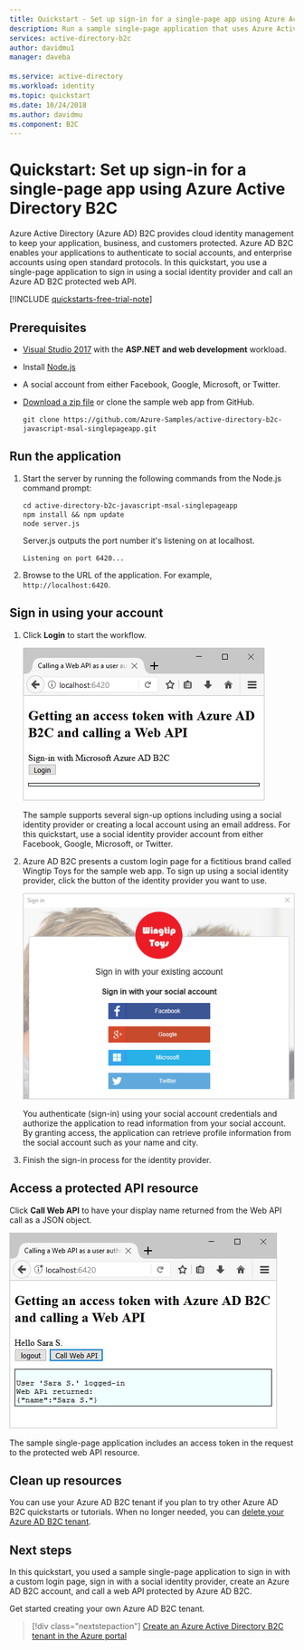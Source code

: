 ```yaml
---
title: Quickstart - Set up sign-in for a single-page app using Azure Active Directory B2C | Microsoft Docs
description: Run a sample single-page application that uses Azure Active Directory B2C to provide account sign-in.
services: active-directory-b2c
author: davidmu1
manager: daveba

ms.service: active-directory
ms.workload: identity
ms.topic: quickstart
ms.date: 10/24/2018
ms.author: davidmu
ms.component: B2C
---
```


# Quickstart: Set up sign-in for a single-page app using Azure Active Directory B2C

Azure Active Directory (Azure AD) B2C provides cloud identity management to keep your application, business, and customers protected. Azure AD B2C enables your applications to authenticate to social accounts, and enterprise accounts using open standard protocols. In this quickstart, you use a single-page application to sign in using a social identity provider and call an Azure AD B2C protected web API.

[!INCLUDE [quickstarts-free-trial-note](../../includes/quickstarts-free-trial-note.md)]

## Prerequisites

- [Visual Studio 2017](https://www.visualstudio.com/downloads/) with the **ASP.NET and web development** workload.
- Install [Node.js](https://nodejs.org/en/download/)
- A social account from either Facebook, Google, Microsoft, or Twitter.
- [Download a zip file](https://github.com/Azure-Samples/active-directory-b2c-javascript-msal-singlepageapp/archive/master.zip) or clone the sample web app from GitHub.

    ```
    git clone https://github.com/Azure-Samples/active-directory-b2c-javascript-msal-singlepageapp.git
    ```

## Run the application

1. Start the server by running the following commands from the Node.js command prompt: 

    ```
    cd active-directory-b2c-javascript-msal-singlepageapp
    npm install && npm update
    node server.js
    ```

    Server.js outputs the port number it's listening on at localhost.

    ```
    Listening on port 6420...
    ```

2. Browse to the URL of the application. For example, `http://localhost:6420`.

## Sign in using your account

1. Click **Login** to start the workflow.

    ![Sample app in browser](media/active-directory-b2c-quickstarts-spa/sample-app-spa.png)

    The sample supports several sign-up options including using a social identity provider or creating a local account using an email address. For this quickstart, use a social identity provider account from either Facebook, Google, Microsoft, or Twitter. 

2. Azure AD B2C presents a custom login page for a fictitious brand called Wingtip Toys for the sample web app. To sign up using a social identity provider, click the button of the identity provider you want to use.

    ![Sign In or Sign Up provider](media/active-directory-b2c-quickstarts-spa/sign-in-or-sign-up-spa.png)

    You authenticate (sign-in) using your social account credentials and authorize the application to read information from your social account. By granting access, the application can retrieve profile information from the social account such as your name and city. 

3. Finish the sign-in process for the identity provider.

## Access a protected API resource

Click **Call Web API** to have your display name returned from the Web API call as a JSON object. 

![Web API response](media/active-directory-b2c-quickstarts-spa/call-api-spa.png)

The sample single-page application includes an access token in the request to the protected web API resource.

## Clean up resources

You can use your Azure AD B2C tenant if you plan to try other Azure AD B2C quickstarts or tutorials. When no longer needed, you can [delete your Azure AD B2C tenant](active-directory-b2c-faqs.md#how-do-i-delete-my-azure-ad-b2c-tenant).

## Next steps

In this quickstart, you used a sample single-page application to sign in with a custom login page, sign in with a social identity provider, create an Azure AD B2C account, and call a web API protected by Azure AD B2C. 

Get started creating your own Azure AD B2C tenant.

> [!div class="nextstepaction"]
> [Create an Azure Active Directory B2C tenant in the Azure portal](tutorial-create-tenant.md)